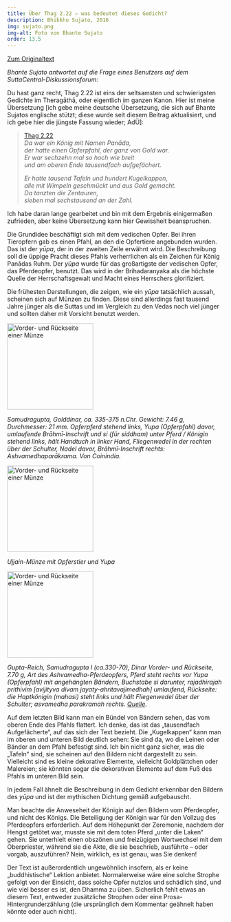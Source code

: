 ```yaml
---
title: Über Thag 2.22 – was bedeutet dieses Gedicht?
description: Bhikkhu Sujato, 2016
img: sujato.png
img-alt: Foto von Bhante Sujato
order: 13.5
---
```


[Zum Originaltext](https://discourse.suttacentral.net/t/about-thag-2-22-what-this-verse-means/3784/5)

*Bhante Sujato antwortet auf die Frage eines Benutzers auf dem SuttaCentral-Diskussionsforum:*

Du hast ganz recht, Thag 2.22 ist eins der seltsamsten und schwierigsten Gedichte im Theragāthā, oder eigentlich im ganzen Kanon. Hier ist meine Übersetzung [ich gebe meine deutsche Übersetzung, die sich auf Bhante Sujatos englische stützt; diese wurde seit diesem Beitrag aktualisiert, und ich gebe hier die jüngste Fassung wieder; AdÜ]:

>[Thag 2.22](#/sutta/thag2.22/de/sabbamitta)  
>*Da war ein König mit Namen Panāda,*  
>*der hatte einen Opferpfahl, der ganz von Gold war.*  
>*Er war sechzehn mal so hoch wie breit*  
>*und am oberen Ende tausendfach aufgefächert.*
>
>*Er hatte tausend Tafeln und hundert Kugelkappen,*  
>*alle mit Wimpeln geschmückt und aus Gold gemacht.*  
>*Da tanzten die Zentauren,*  
>*sieben mal sechstausend an der Zahl.*

Ich habe daran lange gearbeitet und bin mit dem Ergebnis einigermaßen zufrieden, aber keine Übersetzung kann hier Gewissheit beanspruchen.

Die Grundidee beschäftigt sich mit dem vedischen Opfer. Bei ihren Tieropfern gab es einen Pfahl, an den die Opfertiere angebunden wurden. Das ist der *yūpa*, der in der zweiten Zeile erwähnt wird. Die Beschreibung soll die üppige Pracht dieses Pfahls verherrlichen als ein Zeichen für König Panādas Ruhm. Der *yūpa* wurde für das großartigste der vedischen Opfer, das Pferdeopfer, benutzt. Das wird in der Brihadaranyaka als die höchste Quelle der Herrschaftsgewalt und Macht eines Herrschers glorifiziert.

Die frühesten Darstellungen, die zeigen, wie ein *yūpa* tatsächlich aussah, scheinen sich auf Münzen zu finden. Diese sind allerdings fast tausend Jahre jünger als die Suttas und im Vergleich zu den Vedas noch viel jünger und sollten daher mit Vorsicht benutzt werden.

<a href="https://scdd.sfo2.cdn.digitaloceanspaces.com/uploads/original/2X/a/aaa90bec6c599a14c4ac0eabd1d241260f00034a.jpg" target="_blank"><img height="200" alt="Vorder- und Rückseite einer Münze" src="https://scdd.sfo2.cdn.digitaloceanspaces.com/uploads/original/2X/a/aaa90bec6c599a14c4ac0eabd1d241260f00034a.jpg"></a>

*Samudragupta, Golddinar, ca. 335-375 n.Chr. Gewicht: 7.46 g, Durchmesser: 21 mm. Opferpferd stehend links, Yupa (Opferpfahl) davor, umlaufende Brāhmī-Inschrift und si (für siddham) unter Pferd / Königin stehend links, hält Handtuch in linker Hand, Fliegenwedel in der rechten über der Schulter, Nadel davor, Brāhmī-Inschrift rechts: Ashvamedhaparākrama. Von Coinindia.*

<a href="https://scdd.sfo2.cdn.digitaloceanspaces.com/uploads/original/2X/7/78e79ff6fcc9e5fc1803b2779e37816d0a134344.jpg" target="_blank"><img height="200" alt="Vorder- und Rückseite einer Münze" src="https://scdd.sfo2.cdn.digitaloceanspaces.com/uploads/original/2X/7/78e79ff6fcc9e5fc1803b2779e37816d0a134344.jpg"></a>

*Ujjain-Münze mit Opferstier und Yupa*

<a href="https://scdd.sfo2.cdn.digitaloceanspaces.com/uploads/original/2X/3/336dbe86c5a4031f92be75f5fc5191a885e52565.jpg" target="_blank"><img height="200" alt="Vorder- und Rückseite einer Münze" src="https://scdd.sfo2.cdn.digitaloceanspaces.com/uploads/original/2X/3/336dbe86c5a4031f92be75f5fc5191a885e52565.jpg"></a>

*Gupta-Reich, Samudragupta I (ca.330-70), Dinar Vorder- und Rückseite, 7.70 g, Art des Ashvamedha-Pferdeopfers, Pferd steht rechts vor Yupa (Opferpfahl) mit angehängten Bändern, Buchstabe si darunter, rajadhirajah prithivim [avijityva divam jayaty-ahritavajimedhah] umlaufend, Rückseite: die Haptkönigin (mahasi) steht links und hält Fliegenwedel über der Schulter; asvamedha parakramah rechts. [Quelle](https://www.the-saleroom.com/en-gb/auction-catalogues/spink/catalogue-id-2910271/lot-22654512).*

Auf dem letzten Bild kann man ein Bündel von Bändern sehen, das vom oberen Ende des Pfahls flattert. Ich denke, das ist das „tausendfach Aufgefächerte“, auf das sich der Text bezieht. Die „Kugelkappen“ kann man im oberen und unteren Bild deutlich sehen: Sie sind da, wo die Leinen oder Bänder an dem Pfahl befestigt sind. Ich bin nicht ganz sicher, was die „Tafeln“ sind, sie scheinen auf den Bildern nicht dargestellt zu sein. Vielleicht sind es kleine dekorative Elemente, vielleicht Goldplättchen oder Malereien; sie könnten sogar die dekorativen Elemente auf dem Fuß des Pfahls im unteren Bild sein.

In jedem Fall ähnelt die Beschreibung in dem Gedicht erkennbar den Bildern des *yūpa* und ist der mythischen Dichtung gemäß aufgebauscht.

Man beachte die Anweseheit der Königin auf den Bildern vom Pferdeopfer, und nicht des Königs. Die Beteiligung der Königin war für den Vollzug des Pferdeopfers erforderlich. Auf dem Höhepunkt der Zeremonie, nachdem der Hengst getötet war, musste sie mit dem toten Pferd „unter die Laken“ gehen. Sie unterhielt einen obszönen und freizügigen Wortwechsel mit dem Oberpriester, während sie die Akte, die sie beschrieb, ausführte – oder vorgab, auszuführen? Nein, wirklich, es ist genau, was Sie denken!

Der Text ist außerordentlich ungewöhnlich insofern, als er keine „buddhistische“ Lektion anbietet. Normalerweise wäre eine solche Strophe gefolgt von der Einsicht, dass solche Opfer nutzlos und schädlich sind, und wie viel besser es ist, den Dhamma zu üben. Sicherlich fehlt etwas an diesem Text, entweder zusätzliche Strophen oder eine Prosa-Hintergrunderzählung (die ursprünglich dem Kommentar geähnelt haben könnte oder auch nicht).
